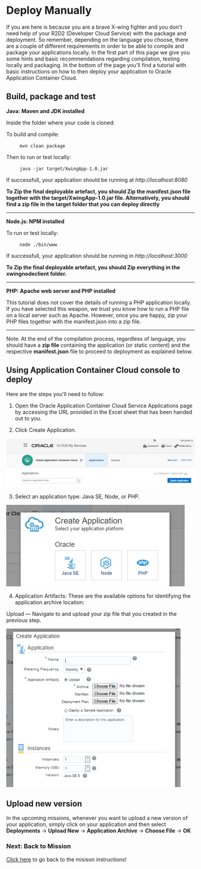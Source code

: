 # Deploy Manually #

If you are here is because you are a brave X-wing fighter and you don't need help of your R2D2 (Developer Cloud Service) with the package and deployment.
So remember, depending on the language you choose, there are a couple of different requirements in order to be able to compile and package your applications locally. In the first part of this page we give you some hints and basic recommendations regarding compilation, testing locally and packaging. In the bottom of the page you'll find a tutorial with basic instructions on how to then deploy your application to Oracle Application Container Cloud.

## Build, package and test ##

  **Java: Maven and JDK installed**
  
  Inside the folder where your code is cloned:
  
  To build and compile:
        
         mvn clean package
  
  Then to run or test locally:
  
         java -jar target/XwingApp-1.0.jar
         
  If successfull, your application should be running at *http://localhost:8080*
    
 **To Zip the final deployable artefact, you should Zip the manifest.json file together with the target/XwingApp-1.0.jar file. Alternatively, you should find a zip file in the target folder that you can deploy directly**
   
   
   -----------------------------------------------------------------------------------------------------------------
 
  **Node.js: NPM installed**
    
  To run or test locally:
    
         node ./bin/www
         
  If successfull, your application should be running in *http://localhost:3000*
    
  **To Zip the final deployable artefact, you should Zip everything in the xwingnodeclient folder.**
  
  -----------------------------------------------------------------------------------------------------------------

  **PHP: Apache web server and PHP installed**
  
  This tutorial does not cover the details of running a PHP application locally. If you have selected this weapon, we trust you know how to run a PHP file on a local server such as Apache. However, once you are happy, zip your PHP files together with the manifest.json into a zip file.
  
  -----------------------------------------------------------------------------------------------------------------

Note: At the end of the compilation process, regardless of language,  you should have a **zip file** containing the application (or static content) and the respective **manifest.json** file to proceed to deployment as explained below.

## Using Application Container Cloud console to deploy ##

Here are the steps you'll need to follow:

1) Open the Oracle Application Container Cloud Service Applications page by accessing the URL provided in the Excel sheet that has been handed out to you.

2) Click Create Application.

![alt text](createappaccs01.PNG)

3) Select an application type: Java SE, Node, or PHP.

![alt text](createappaccs02.PNG)

4) Application Artifacts: These are the available options for identifying the application archive location:

Upload — Navigate to and upload your zip file that you created in the previous step.

![alt text](createappaccs03.PNG)

## Upload new version ##

In the upcoming missions, whenever you want to upload a new version of your application, simply click on your application and then select **Deployments** -> **Upload New** -> **Application Archive** -> **Choose File** -> **OK**

### Next: Back to Mission ###

[Click here](../missions/deploy.md) to go back to the misison instructions!


